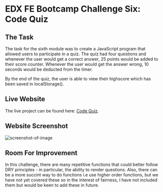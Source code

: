 # EDX FE Bootcamp Challenge Six: Code Quiz

## The Task

The task for the sixth module was to create a JavaScript program that allowed users to participate in a quiz. The quiz had four questions and whenever the user would get a correct answer, 25 points would be added to their score counter. Whenever the user would get the answer wrong, 10 seconds would be deducted from the timer.

By the end of the quiz, the user is able to view their highscore which has been saved in localStorage().

## Live Website

The live project can be found here: 
[Code Quiz](https://builtbydans.github.io/EDX_Challenge6_Code-Quiz).

## Website Screenshot

![screenshot-of-image](https://github.com/builtbydans/EDX_Challenge6_Code-Quiz/blob/main/assets/screenshot.png)

## Room For Improvement

In this challenge, there are many repetitive functions that could better follow DRY principles - in particular, the ability to render questions. Also, there can be a more succint way to do functions i.e use higher order functions, but we have not yet covered these so in the interest of fairness, I have not included them but would be keen to add these in future.
